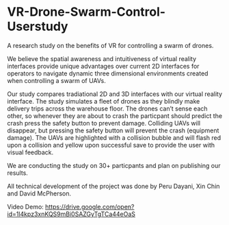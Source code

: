 # VR-Drone-Swarm-Control-Userstudy
A research study on the benefits of VR for controlling a swarm of drones. 

We believe the spatial awareness and intuitiveness of virtual reality interfaces provide unique advantages over current 2D interfaces for operators to navigate dynamic three dimensional environments created when controlling a swarm of UAVs. 

Our study compares tradiational 2D and 3D interfaces with our virtual reality interface. 
The study simulates a fleet of drones as they blindly make delivery trips across the warehouse floor.
The drones can’t sense each other, so whenever they are about to crash the particpant should predict the crash press the safety button to prevent damage. 
Colliding UAVs will disappear, but pressing the safety button will prevent the crash (equipment damage). The UAVs are highlighted with a collision bubble and will flash red upon a collision and yellow upon successful save to provide the user with visual feedback.

We are conducting the study on 30+ particpants and plan on publishing our results.

All technical development of the project was done by Peru Dayani, Xin Chin and David McPherson.

Video Demo: https://drive.google.com/open?id=1l4kpz3xnKQS9mBi0SAZGyTgTCa44eOaS
